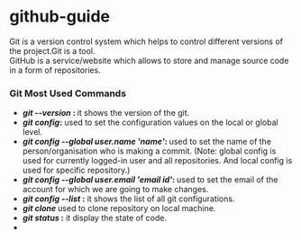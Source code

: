 # github-guide

Git is a version control system which helps to control different versions of the  project.Git is a tool.
<br>
GitHub is a service/website which allows to store and manage source code in a form of repositories.
<br>

### Git Most Used Commands

- <b> <i> git --version </i>: </b> it shows the version of the git.
- <b> <i> git config</i>:</b> used to set  the configuration values on the local or global level. 
- <b><i> git config --global user.name 'name'</i>: </b> used to set the name of the person/organisation who is making a commit. (Note: global config is used for currently logged-in user and all repositories. And local config is used for specific repository.)
- <b><i> git config --global user.email 'email id'</i>: </b> used to set the email  of the account for which we are going to make changes.
- <b><i> git config --list </i> :</b>   it shows the list of all  git configurations.  
- <b><i>git clone <link> </i> </b> used to clone repository on local machine.
- <b><i> git status </i> :</b> it display the state of code.
- 
